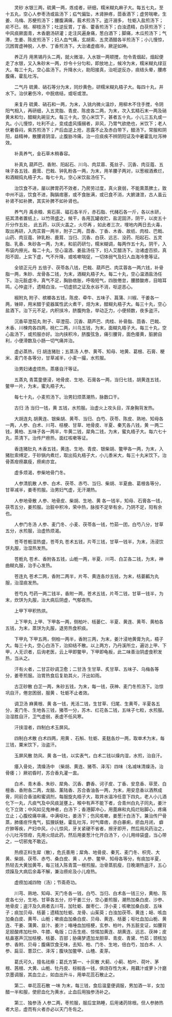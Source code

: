<!-- { "loadSidebar": true } -->
　　灵砂 水银三两，硫黄一两，炼成者，研细，糯米糊丸麻子大。每五七丸，至十五丸，空心人参枣汤或盐汤下；疝气偏坠，木肾肿疼，茴香酒下；虚劳喘嗽，生姜、乌梅、苏梗煎汤下；腰腹满痛，莪术煎汤下。盗汗溺多， 牡蛎入盐煎汤下； 疟不已，桃、柳枝汤下；吐逆反胃，丁香、藿香煎汤下；白浊遗精，白茯煎汤下；中风痰厥面青，木香磨汤研灌；走注风遍身痛，葱白酒下；脚痛，木瓜煎汤下；气滞，生姜、陈皮煎汤下；妇人血气痛，玄胡索、五灵酒醋各半煎汤下；小儿慢惊，沉困胃虚神脱，人参、丁香煎汤下。大治诸虚痼冷，厥逆如神。

　　养正丹 用黑锡丹头二两，就火微溶，入水银一两顿搅，勿令青烟起，烟起便走了水银，又入朱砂末一两，炒令十分匀和，即放地上，候冷为末，糯米糊丸绿豆大。每三十丸，空心盐汤下。升降水火，助阳接真，治呃逆反办，痰结头晕，腰疼腹痛，霍乱吐泻。

　　二气丹 硫黄、硝石等分为末，同炒黄色，研糯米糊丸梧子大。每四十丸，井水下。治伏暑伤冷，中脘痞结，或呕或泄。

　　来复丹 硫黄、硝石和一两，为末，入铫内微火温炒，用柳木不住手搅，令阴阳气相入，再研细，入五灵脂、青皮、陈皮各二两，为末，次入玄精石末一两及硝黄末和匀，醋糊丸碗豆大。每三十丸，空心米饮下，甚者五十丸，小儿三五丸或一丸。小儿慢惊，吐利不止，变成虚风搐搦者，非风，乃胃气欲绝也，米饮下；老人伏暑昏闷，紫苏煎汤下；产后血逆上抢，恶露不止及赤白带下，醋汤下。常服和阴阳，益精神，散腰肾阴湿，止腹胁冷痛，治一应痰疾不辨阴阳证及中暑霍乱吐泻神效。

　　补真养气，金石草木稍春容。

　　补真丸 葫芦巴、香附、阳起石、川乌、肉苁蓉、菟丝子、沉香、肉豆蔻、五味子各五钱、鹿茸、巴戟、钟乳粉各一两，为末，用羊腰子两对，以葱椒酒煮烂，和酒糊捣丸梧子大。每七十丸，空心米饮盐汤任下。

　　治饮食不进，屡以脾胃药不效者，乃房劳过度，真火衰弱，不能熏蒸脾土，致中州不运，饮食不进，胸膈痞塞，或不食胀满，或已食不消，大腑溏泄，古人虽云补肾不如补脾，其实补脾不如补肾也。

　　养气丹 禹余粮、紫石英、磁石各半斤，赤石脂、代赭石各一斤，各以水研，挹其清者置纸上，以竹筛盛之，候干，各用瓦罐收贮，盐泥固济，阴干，以炭五十斤分作五处， 此五药，以灰火盖之，火尽再 ，如此者三次，埋地内两日去火毒，取出再研，入肉苁蓉一两半，附子二两，茴香、丁香、木香、故纸、肉桂、巴戟、山药、肉豆蔻、钟乳粉、鹿茸、当归、沉香、白茯、远志、没药、阳起石、五灵脂、乳香、朱砂各一两，为末，和前药研匀，糯米糊调，每两作五十丸，阴干，入布袋内擦光。每二十丸，空心温酒、姜盐汤任下，妇人艾醋汤下。治诸虚百损，真阳不固，上实下虚，气不升降，或咳嗽喘促，一切体弱气及妇人血海冷惫等证。

　　全锁正元丹 五倍子、茯苓各八钱，巴戟、葫芦巴、肉苁蓉各一两六钱，补骨脂一两，朱砂、龙骨各二钱，为末，酒糊丸梧子大。每二十丸，空心温酒盐汤任下。治元脏虚冷，真气不足，胸胁痞胀，呼吸短气，四肢倦怠，腰膝酸疼，目暗耳鸣，心忡盗汗，遗精白浊，一切虚损之证及水谷不消，呕逆恶心。

　　椒附丸 附子、槟榔各五钱，陈皮、牵牛、五味子、菖蒲、川椒、干姜各一两，锉碎，用米醋于瓷器属性武火煮干，焙为末，醋糊丸梧子大。每三十丸，空心盐酒下。治下元不足，内积挟冷，脐腹拘急，举动乏力，小便频数，夜多盗汗。

　　沉香荜澄茄丸 附子、荜澄茄、沉香、葫芦巴、肉桂、补骨脂、茴香、巴戟、木香、川楝肉各四两，桃仁二两，川乌五钱，为末，面糊丸梧子大。每三十丸，空心盐汤下，或煎服亦好。治内挟积冷，脐腹弦急，痛引腰背，面色痿黄，脏腑自利，小便滑数及小肠一切气痛并治。

　　虚必蒸热，归 胡连猪肚；五蒸汤 人参、黄芩、知母、地黄、葛根、石膏、粳米、麦门冬各等分，甘草减半，小麦一撮，水煎服。

　　治男妇诸虚烦热，蒸痿自汗等证。

　　五蒸丸 青蒿童便浸，地骨皮、生地、石膏各一两，当归七钱，胡黄连五钱，鳖甲一片，为末，蜜丸梧子大。

　　每七十丸，小麦煎汤下。治男妇烦蒸潮热，脉数口干。

　　古归 汤 当归一钱，黄 五钱，水煎服。治虚火上攻头目，浑身胸背发热。

　　大胡连丸 胡黄连、银柴胡、黄芩、当归、白芍、茯苓、陈皮、熟地、知母各一两，人参、白术、川芎、桔梗、甘草、地骨皮、半夏、秦艽各八钱，黄 一两二钱，黄柏、五味子各一两半，牛黄二钱，犀角二钱，为末，蜜丸梧子大。每六七十丸，茶清下。治传尸痨热，面红咳嗽等证。

　　香连猪肚丸 木香五钱，黄连、生地、青皮、银柴胡、鳖甲各一两，为末，入猪肚索缚定，于砂锅内煮烂，取出捣丸梧子大，小儿黍米大，每三十丸米饮下。治骨蒸疳痨羸瘦，痨痢亦宜。

　　虚多烦渴，参柴地骨门冬。

　　人参清肌散 人参、白术、茯苓、赤芍、当归、柴胡、半夏曲、葛根各等分，甘草减半，姜枣煎服。治男妇气虚，无汗潮热。

　　人参地骨散 人参、地骨皮、柴胡、生地、黄 各一钱半，知母、石膏各一钱，茯苓五分，姜煎服。治脏中积冷，荣中热，脉按不足举有余，乃阴不足，阳有余也。

　　人参门冬汤 人参、麦门冬、小麦、茯苓各一钱，竹茹一团，白芍八分，甘草五分，水煎服，治虚热烦渴。

　　苍芩苍栀湿热盛，苍芩丸 苍术五钱，片芩三钱，甘草一钱半，为末，汤浸饮饼丸服，治湿热发热。

　　苍栀丸 苍术、香附各五钱，山栀一两，半夏、川芎、白芷各二钱，为末，神曲糊丸服，治手心发热。

　　苍连丸 苍术二两，香附二两半，片芩、黄连各炒五钱，为末，栝蒌瓤为丸服，治湿痰发热。

　　苍芍丸 芍药一两二钱半，香附一两，苍术五钱，片芩二钱，甘草一钱半，为末，炊饼为丸服，治大病后阴虚，气郁夜热。

　　上甲下甲积热烘。

　　上下甲丸 上甲、下甲各一两，侧柏叶、栝蒌仁、半夏、黄连、黄芩、黄柏各五钱，为末，蒸饼为丸服，退劳热食积痰。

　　下甲丸 下甲五两，侧柏一两半，香附三两，为末，姜汁浸地黄膏为丸，梧子大。每三十丸，空心白汤下，治抑结不散。以上两方，乃丹溪所立，遍访上甲、下甲，人无识者，后询老医，云上甲即鳖甲，下甲即龟板，此二味善治阴虚食积发热，当从之。

　　汗有火者，二甘芷砂调卫愈；二甘汤 生甘草、炙甘草、五味子、乌梅各等分，姜枣煎服。治胃热食后复助其火，汗出如雨。

　　古芷砂散 白芷一两，朱砂五钱，为末，每一钱，茯神、麦门冬煎汤下。治惊巩自汗，倦怠困弱，服黄 、牡蛎不止者效。

　　调卫汤 麻黄根、黄 各一钱，羌活二钱，生甘草、归尾、生黄芩，半夏各五分，麦门冬、生地各三钱，猪苓一分，苏木、红花各二钱，五味子七粒，水煎服。治湿胜自汗，卫气虚弱，表虚不任风寒。

　　汗挟湿者，四制白术玉屏风。

　　四制白术散 白术四两，用黄 、石斛、牡蛎、麦麸各炒一两，取单术为末，每三钱，粟米饮下，治盗汗。

　　玉屏风散 防风、黄 各一钱，以实表气，白术二钱以燥内湿，水煎，治自汗。

　　痿入骨处，清燥汤中 （柴胡、黄连、猪苓、泽泻）四味（名减味清燥汤，治骨痿；）厥初昏时，苏合香丸灌一盅。

　　白术、青木香、朱砂、犀角、沉香、麝香、诃子皮、丁香、安息香、荜茇、白檀香、香附各二两，龙脑、薰陆香、苏合香油各一两，为末，用安息香以酒熬成膏，同前合香油和蜜调剂，每服旋丸梧子大，取井水温冷任意下四丸，老人小儿酒化下一丸，凡痰气及中风痰涎壅上，喉中有声不能下者，合青州白丸子同丸，姜汁化下立效；中风如见鬼神者，白汤下；香港脚冲心，用蓖麻和丸捣烂贴脚心，疼痛立止；心腹绞痛卒痛，中满呕吐，姜汤下；伤风咳嗽，姜葱汁白汤下。兼治传尸骨蒸，肺痿疰忤鬼气，狐狸妖魅，霍乱吐泻，时气瘴痞，赤白暴痢，瘀血月闭， 癖疔肿等疾，产妇中风，小儿惊风，牙关紧硬不省者，擦牙即开，然后用风药治之，小儿吐泻惊疳，先用火焙此药，然后用姜葱汁化开白汤下，小儿用绯袋盛，当心带之，一切邪鬼不敢近。

　　热痨正料生犀（散），危氏善用；犀角、地骨皮、秦艽、麦门冬、枳壳、大黄、柴胡、茯苓、赤芍、桑白皮、黄 、人参、鳖甲、知母各等分，有痰加半夏，热轻去大黄加黄芩，每三钱入陈青蒿一根煎服。治骨蒸肌瘦，日晚潮热盗汗，五心烦躁及大病后余毒不解，兼治痨疟及小儿疳热。

　　虚痨加减四物（汤）；节斋奇功。

　　川芎、熟地、知母、天门冬各一钱，白芍、当归、白术各一钱三分，黄柏、陈皮各七分，生地、甘草各五分，炒干姜三分，空心姜煎服，潮热加桑白皮、沙参、地骨皮；盗汗及久病者去川芎，加牡蛎、酸枣仁、浮小麦；咳嗽加桑白皮、五味子；痰加贝母、栝蒌；遗精加牡蛎、龙骨、山茱萸；白浊加茯苓、黄连；衄、咳血加桑白皮、黄芩、山栀；嗽痰血加桑白皮、贝母、黄连、栝蒌；呕吐血加山栀、黄连、干姜、蒲黄、韭汁、姜汁；咯唾血加桔梗，玄参、柏叶。外五脏变证，如腰背足胫酸疼加杜仲、牛膝、龟版；口舌生疮、惊惕加黄连、胡黄连、远志、茯神；皮枯鼻塞声沉加桔梗、栝蒌、百部；胁痛梦遗加龙胆草、青皮、青黛、竹茹；颈核加参、香附、贝母；腹痛饮食无味，去知、柏、门冬、生地，倍白芍，加白术、人参、扁豆、薏苡仁、泽泻；腹块加鳖甲、山楂、麦芽。

　　葛氏可久，擅名祛瘵；葛氏方第一、十灰散 大蓟、小蓟、柏叶、荷叶、茅根、茜根、大黄、山栀、牡丹皮、棕榈各一钱，俱烧存性为末，用藕汁或萝卜汁磨京墨调服，其血立止，如血出升斗，用单花蕊石散止之。

　　第二、单花蕊石散 一味 为末，每三钱，食后温童便调服，男加酒一半，女加醋一半和服，使瘀血化为黄水，止血后用独参汤补之。

　　第三、独参汤 人参二两，枣煎服，服后宜熟睡，后用诸药除根。但人参肺热者大忌，虚而有火者亦必以天门冬佐之。

